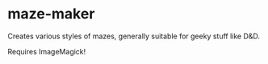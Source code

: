 maze-maker
==========


Creates various styles of mazes, generally suitable for geeky stuff like D&D.

Requires ImageMagick!
